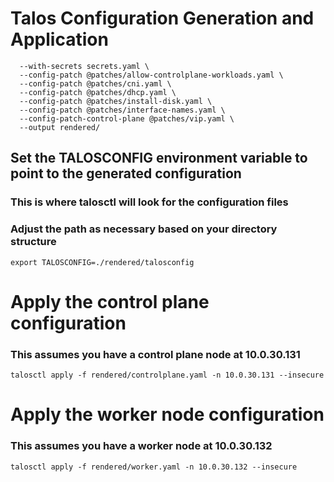 # Talos Configuration Generation and Application  
```talosctl gen config zalewski-dev-cluster https://10.0.30.131:6443 \
  --with-secrets secrets.yaml \
  --config-patch @patches/allow-controlplane-workloads.yaml \
  --config-patch @patches/cni.yaml \
  --config-patch @patches/dhcp.yaml \
  --config-patch @patches/install-disk.yaml \
  --config-patch @patches/interface-names.yaml \
  --config-patch-control-plane @patches/vip.yaml \
  --output rendered/
  ```


## Set the TALOSCONFIG environment variable to point to the generated configuration
### This is where talosctl will look for the configuration files
### Adjust the path as necessary based on your directory structure
`export TALOSCONFIG=./rendered/talosconfig`


# Apply the control plane configuration
  ### This assumes you have a control plane node at 10.0.30.131
`talosctl apply -f rendered/controlplane.yaml -n 10.0.30.131 --insecure`

# Apply the worker node configuration
  ### This assumes you have a worker node at 10.0.30.132
`talosctl apply -f rendered/worker.yaml -n 10.0.30.132 --insecure`